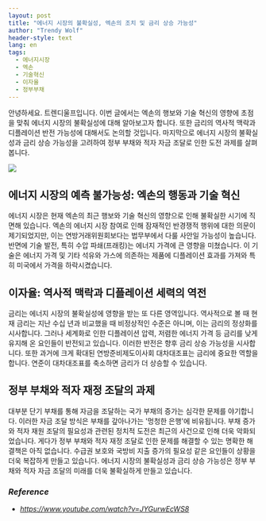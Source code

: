 ```yaml
---
layout: post
title: "에너지 시장의 불확실성, 엑손의 조치 및 금리 상승 가능성"
author: "Trendy Wolf"
header-style: text
lang: en
tags:
  - 에너지시장
  - 엑손
  - 기술혁신
  - 이자율
  - 정부부채
---
```


안녕하세요. 트렌디울프입니다. 이번 글에서는 엑손의 행보와 기술 혁신의 영향에 초점을 맞춰 에너지 시장의 불확실성에 대해 알아보고자 합니다. 또한 금리의 역사적 맥락과 디플레이션 반전 가능성에 대해서도 논의할 것입니다. 마지막으로 에너지 시장의 불확실성과 금리 상승 가능성을 고려하여 정부 부채와 적자 자금 조달로 인한 도전 과제를 살펴봅니다.

<img
    src="https://i.ytimg.com/vi/JYGurwEcWS8/hqdefault.jpg"
/>


## 에너지 시장의 예측 불가능성: 엑손의 행동과 기술 혁신
에너지 시장은 현재 엑손의 최근 행보와 기술 혁신의 영향으로 인해 불확실한 시기에 직면해 있습니다. 엑손의 에너지 시장 참여로 인해 잠재적인 반경쟁적 행위에 대한 의문이 제기되었지만, 이는 연방거래위원회보다는 법무부에서 다룰 사안일 가능성이 높습니다. 반면에 기술 발전, 특히 수압 파쇄(프래킹)는 에너지 가격에 큰 영향을 미쳤습니다. 이 기술은 에너지 가격 및 기타 석유와 가스에 의존하는 제품에 디플레이션 효과를 가져와 특히 미국에서 가격을 하락시켰습니다.

## 이자율: 역사적 맥락과 디플레이션 세력의 역전
금리는 에너지 시장의 불확실성에 영향을 받는 또 다른 영역입니다. 역사적으로 볼 때 현재 금리는 지난 수십 년과 비교했을 때 비정상적인 수준은 아니며, 이는 금리의 정상화를 시사합니다. 그러나 세계화로 인한 디플레이션 압력, 저렴한 에너지 가격 등 금리를 낮게 유지해 온 요인들이 반전되고 있습니다. 이러한 반전은 향후 금리 상승 가능성을 시사합니다. 또한 과거에 크게 확대된 연방준비제도이사회 대차대조표는 금리에 중요한 역할을 합니다. 연준이 대차대조표를 축소하면 금리가 더 상승할 수 있습니다.

## 정부 부채와 적자 재정 조달의 과제
대부분 단기 부채를 통해 자금을 조달하는 국가 부채의 증가는 심각한 문제를 야기합니다. 이러한 자금 조달 방식은 부채를 갚아나가는 '멍청한 은행'에 비유됩니다. 부채 증가와 적자 재원 조달의 필요성과 관련된 정치적 도전은 최근의 사건으로 인해 더욱 악화되었습니다. 게다가 정부 부채와 적자 재정 조달로 인한 문제를 해결할 수 있는 명확한 해결책은 아직 없습니다. 수급권 보호와 국방비 지출 증가의 필요성 같은 요인들이 상황을 더욱 복잡하게 만들고 있습니다. 에너지 시장의 불확실성과 금리 상승 가능성은 정부 부채와 적자 자금 조달의 미래를 더욱 불확실하게 만들고 있습니다.


### _Reference_
- _https://www.youtube.com/watch?v=JYGurwEcWS8_

